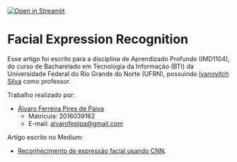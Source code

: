 [![Open in Streamlit](https://static.streamlit.io/badges/streamlit_badge_black_white.svg)](https://share.streamlit.io/alvarofpp/imd1104-facial-expression-recognition/main/app.py)

# Facial Expression Recognition
Esse artigo foi escrito para a disciplina de Aprendizado Profundo (IMD1104), do curso de Bacharelado em Tecnologia da Informação (BTI) da Universidade Federal do Rio Grande do Norte (UFRN), possuindo [Ivanovitch Silva](https://github.com/ivanovitchm) como professor.

Trabalho realizado por:
- <a href="https://github.com/alvarofpp">Álvaro Ferreira Pires de Paiva</a>
  - Matrícula: 2016039162
  - E-mail: alvarofepipa@gmail.com

Artigo escrito no Medium:
- [Reconhecimento de expressão facial usando CNN](https://alvarofpp.medium.com/reconhecimento-de-express%C3%A3o-facial-usando-cnn-7c444ceff4ef).
